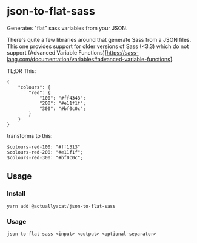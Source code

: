 # json-to-flat-sass

Generates "flat" sass variables from your JSON.

There's quite a few libraries around that generate Sass from a JSON files. This one provides support for older versions of Sass (<3.3) which do not support (Advanced Variable Functions)[https://sass-lang.com/documentation/variables#advanced-variable-functions]. 

TL;DR
This:
```
{ 
    "colours": {
        "red": {
            "100": "#ff4343";
            "200": "#e11f1f";
            "300": "#bf0c0c";
        }
    }
}
```
transforms to this:
```
$colours-red-100: "#ff1313"
$colours-red-200: "#e11f1f";
$colours-red-300: "#bf0c0c";
```



## Usage
### Install
```
yarn add @actuallyacat/json-to-flat-sass
```

### Usage
```
json-to-flat-sass <input> <output> <optional-separator>
```
